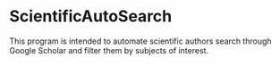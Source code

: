 # ScientificAutoSearch
This program is intended to automate scientific authors search through Google Scholar and filter them by subjects of interest.
